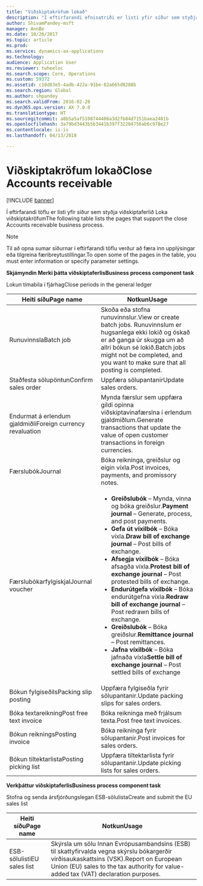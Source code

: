 ```yaml
---
title: "Viðskiptakröfum lokað"
description: "Í eftirfarandi efnisatriði er listi yfir síður sem styðja viðskiptaferlið Loka viðskiptakröfum"
author: ShivamPandey-msft
manager: AnnBe
ms.date: 10/26/2017
ms.topic: article
ms.prod: 
ms.service: dynamics-ax-applications
ms.technology: 
audience: Application User
ms.reviewer: twheeloc
ms.search.scope: Core, Operations
ms.custom: 59372
ms.assetid: c18d83e5-4adb-422a-91be-82a665d8288b
ms.search.region: Global
ms.author: shpandey
ms.search.validFrom: 2016-02-28
ms.dyn365.ops.version: AX 7.0.0
ms.translationtype: HT
ms.sourcegitcommit: a8b5a5af5108744406a3d2fb84d7151baea2481b
ms.openlocfilehash: 3a79bd3443b5b3441b397f32204756ab6c978e27
ms.contentlocale: is-is
ms.lasthandoff: 04/13/2018

---
```


# <a name="close-accounts-receivable"></a><span data-ttu-id="033e0-103">Viðskiptakröfum lokað</span><span class="sxs-lookup"><span data-stu-id="033e0-103">Close Accounts receivable</span></span>

[!INCLUDE [banner](../includes/banner.md)]

<span data-ttu-id="033e0-104">Í eftirfarandi töflu er listi yfir síður sem styðja viðskiptaferlið Loka viðskiptakröfum</span><span class="sxs-lookup"><span data-stu-id="033e0-104">The following table lists the pages that support the close Accounts receivable business process.</span></span>

> [!NOTE] 
> <span data-ttu-id="033e0-105">Til að opna sumar síðurnar í eftirfarandi töflu verður að færa inn upplýsingar eða tilgreina færibreytustillingar.</span><span class="sxs-lookup"><span data-stu-id="033e0-105">To open some of the pages in the table, you must enter information or specify parameter settings.</span></span>

<span data-ttu-id="033e0-106">**Skjámyndin Merki þátta viðskiptaferlis**</span><span class="sxs-lookup"><span data-stu-id="033e0-106">**Business process component task**</span></span>                   

<span data-ttu-id="033e0-107">Lokun tímabila í fjárhag</span><span class="sxs-lookup"><span data-stu-id="033e0-107">Close periods in the general ledger</span></span>

| <span data-ttu-id="033e0-108">Heiti síðu</span><span class="sxs-lookup"><span data-stu-id="033e0-108">Page name</span></span>                            | <span data-ttu-id="033e0-109">Notkun</span><span class="sxs-lookup"><span data-stu-id="033e0-109">Usage</span></span>                                                                                      |
|--------------------------------------|--------------------------------------------------------------------------------------------|
|<span data-ttu-id="033e0-110">Runuvinnsla</span><span class="sxs-lookup"><span data-stu-id="033e0-110">Batch job</span></span>                             | <span data-ttu-id="033e0-111">Skoða eða stofna runuvinnslur.</span><span class="sxs-lookup"><span data-stu-id="033e0-111">View or create batch jobs.</span></span> <span data-ttu-id="033e0-112">Runuvinnslum er hugsanlega ekki lokið og óskað er að ganga úr skugga um að allri bókun sé lokið.</span><span class="sxs-lookup"><span data-stu-id="033e0-112">Batch jobs might not be completed, and you want to make sure that all posting is completed.</span></span>                                                                                                               |
|<span data-ttu-id="033e0-113">Staðfesta sölupöntun</span><span class="sxs-lookup"><span data-stu-id="033e0-113">Confirm sales order</span></span>                   | <span data-ttu-id="033e0-114">Uppfæra sölupantanir</span><span class="sxs-lookup"><span data-stu-id="033e0-114">Update sales orders.</span></span>                                                                       |
|<span data-ttu-id="033e0-115">Endurmat á erlendum gjaldmiðli</span><span class="sxs-lookup"><span data-stu-id="033e0-115">Foreign currency revaluation</span></span>          | <span data-ttu-id="033e0-116">Mynda færslur sem uppfæra gildi opinna viðskiptavinafærslna í erlendum gjaldmiðlum.</span><span class="sxs-lookup"><span data-stu-id="033e0-116">Generate transactions that update the value of open customer transactions in foreign currencies.</span></span>                                                                                                                         |
| <span data-ttu-id="033e0-117">Færslubók</span><span class="sxs-lookup"><span data-stu-id="033e0-117">Journal</span></span>                              | <span data-ttu-id="033e0-118">Bóka reikninga, greiðslur og  eigin víxla.</span><span class="sxs-lookup"><span data-stu-id="033e0-118">Post invoices, payments, and promissory notes.</span></span>                                             |
| <span data-ttu-id="033e0-119">Færslubókarfylgiskjal</span><span class="sxs-lookup"><span data-stu-id="033e0-119">Journal voucher</span></span>                      |<ul><li><span data-ttu-id="033e0-120">**Greiðslubók** – Mynda, vinna og bóka greiðslur.</span><span class="sxs-lookup"><span data-stu-id="033e0-120">**Payment journal** – Generate, process, and post payments.</span></span></li><li><span data-ttu-id="033e0-121">**Gefa út víxilbók** – Bóka víxla.</span><span class="sxs-lookup"><span data-stu-id="033e0-121">**Draw bill of exchange journal** – Post bills of exchange.</span></span></li><li><span data-ttu-id="033e0-122">**Afsegja víxilbók** – Bóka afsagða víxla.</span><span class="sxs-lookup"><span data-stu-id="033e0-122">**Protest bill of exchange journal** – Post protested bills of exchange.</span></span></li><li><span data-ttu-id="033e0-123">**Endurútgefa víxilbók** – Bóka endurútgefna víxla.</span><span class="sxs-lookup"><span data-stu-id="033e0-123">**Redraw bill of exchange journal** – Post redrawn bills of exchange.</span></span></li><li><span data-ttu-id="033e0-124">**Greiðslubók** – Bóka greiðslur.</span><span class="sxs-lookup"><span data-stu-id="033e0-124">**Remittance journal** – Post remittances.</span></span></li><li><span data-ttu-id="033e0-125">**Jafna víxilbók** – Bóka jafnaða víxla</span><span class="sxs-lookup"><span data-stu-id="033e0-125">**Settle bill of exchange journal** – Post settled bills of exchange</span></span></li></ul>                   |
| <span data-ttu-id="033e0-126">Bókun fylgiseðils</span><span class="sxs-lookup"><span data-stu-id="033e0-126">Packing slip posting</span></span>                 | <span data-ttu-id="033e0-127">Uppfæra fylgiseðla fyrir sölupantanir.</span><span class="sxs-lookup"><span data-stu-id="033e0-127">Update packing slips for sales orders.</span></span>                                                     |
| <span data-ttu-id="033e0-128">Bóka textareikning</span><span class="sxs-lookup"><span data-stu-id="033e0-128">Post free text invoice</span></span>               | <span data-ttu-id="033e0-129">Bóka reikninga með frjálsum texta.</span><span class="sxs-lookup"><span data-stu-id="033e0-129">Post free text invoices.</span></span>                                                                   |
| <span data-ttu-id="033e0-130">Bókun reiknings</span><span class="sxs-lookup"><span data-stu-id="033e0-130">Posting invoice</span></span>                      | <span data-ttu-id="033e0-131">Bóka reikninga fyrir sölupantanir.</span><span class="sxs-lookup"><span data-stu-id="033e0-131">Post invoices for sales orders.</span></span>                                                            |
| <span data-ttu-id="033e0-132">Bókun tiltektarlista</span><span class="sxs-lookup"><span data-stu-id="033e0-132">Posting picking list</span></span>                 |<span data-ttu-id="033e0-133">Uppfæra tiltektarlista fyrir sölupantanir.</span><span class="sxs-lookup"><span data-stu-id="033e0-133">Update picking lists for sales orders.</span></span>                                                      |

<span data-ttu-id="033e0-134">**Verkþáttur viðskiptaferlis**</span><span class="sxs-lookup"><span data-stu-id="033e0-134">**Business process component task**</span></span>   

<span data-ttu-id="033e0-135">Stofna og senda ársfjórðungslegan ESB-sölulista</span><span class="sxs-lookup"><span data-stu-id="033e0-135">Create and submit the EU sales list</span></span>

| <span data-ttu-id="033e0-136">Heiti síðu</span><span class="sxs-lookup"><span data-stu-id="033e0-136">Page name</span></span>                            | <span data-ttu-id="033e0-137">Notkun</span><span class="sxs-lookup"><span data-stu-id="033e0-137">Usage</span></span>                                                                                      |
|--------------------------------------|--------------------------------------------------------------------------------------------|
|<span data-ttu-id="033e0-138">ESB-sölulisti</span><span class="sxs-lookup"><span data-stu-id="033e0-138">EU sales list</span></span>                         | <span data-ttu-id="033e0-139">Skýrsla um sölu Innan Evrópusambandsins (ESB) til skattyfirvalda vegna skýrslu bókargerðir virðisaukaskattsins (VSK).</span><span class="sxs-lookup"><span data-stu-id="033e0-139">Report on European Union (EU) sales to the tax authority for value-added tax (VAT) declaration purposes.</span></span>                                                                                                                           |







